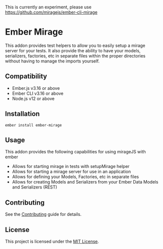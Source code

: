 This is currently an experiment, please use https://github.com/miragejs/ember-cli-mirage 

# Ember Mirage

This addon provides test helpers to allow you to easily setup a mirage server for your tests.
It also provide the ability to have your models, serializers, factories, etc in separate files
within the proper directories without having to manage the imports yourself.

## Compatibility

- Ember.js v3.16 or above
- Ember CLI v3.16 or above
- Node.js v12 or above

## Installation

```
ember install ember-mirage
```

## Usage

This addon provides the following capabilities for using mirageJS with ember
* Allows for starting mirage in tests with setupMirage helper
* Allows for starting a mirage server for use in an application
* Allows for defining your Models, Factories, etc in separate files
* Allows for creating Models and Serializers from your Ember Data Models and Serializers (REST)

## Contributing

See the [Contributing](CONTRIBUTING.md) guide for details.

## License

This project is licensed under the [MIT License](LICENSE.md).
